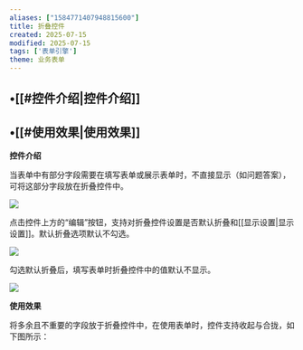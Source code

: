 ```yaml
---
aliases: ["1584771407948815600"]
title: 折叠控件
created: 2025-07-15
modified: 2025-07-15
tags: ['表单引擎']
theme: 业务表单
---
```


## •[[#控件介绍|控件介绍]]

## •[[#使用效果|使用效果]]

**控件介绍**

当表单中有部分字段需要在填写表单或展示表单时，不直接显示（如问题答案），可将这部分字段放在折叠控件中。

![](https://myhelpdoc.oss-cn-heyuan.aliyuncs.com/mdimages/0ac10bdf082a5d401bcff25206c501d9.jpg)

点击控件上方的“编辑”按钮，支持对折叠控件设置是否默认折叠和[[显示设置|显示设置]]。默认折叠选项默认不勾选。

![](https://myhelpdoc.oss-cn-heyuan.aliyuncs.com/mdimages/eb03b85bc61f75bfaa961ab4539b6963.jpg)

勾选默认折叠后，填写表单时折叠控件中的值默认不显示。

![](https://myhelpdoc.oss-cn-heyuan.aliyuncs.com/mdimages/e153ae3169f7c2f8c154f7113a031ced.jpg)

**使用效果**

将多余且不重要的字段放于折叠控件中，在使用表单时，控件支持收起与合拢，如下图所示：

